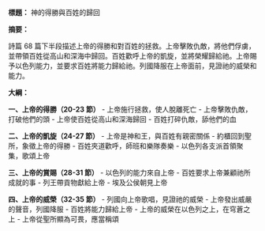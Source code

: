 **標題：** 神的得勝與百姓的歸回

**摘要：**

詩篇 68 篇下半段描述上帝的得勝和對百姓的拯救。上帝擊敗仇敵，將他們俘虜，並帶領百姓從高山和深海中歸回。百姓歡呼上帝的凱旋，並將榮耀歸給祂。上帝賜予以色列能力，並要求百姓將能力歸給祂。列國降服在上帝面前，見證祂的威榮和能力。

**大綱：**

**一、上帝的得勝（20-23 節）**
    - 上帝施行拯救，使人脫離死亡
    - 上帝擊敗仇敵，打破他們的頭
    - 上帝使百姓從高山和深海歸回
    - 百姓打碎仇敵，舔他們的血

**二、上帝的凱旋（24-27 節）**
    - 上帝是神和王，與百姓有親密關係
    - 約櫃回到聖所，象徵上帝的得勝
    - 百姓夾道歡呼，師班和樂隊奏樂
    - 以色列各支派首領聚集，歌頌上帝

**三、上帝的賞賜（28-31 節）**
    - 以色列的能力來自上帝
    - 百姓要求上帝兼顧祂所成就的事
    - 列王帶貢物獻給上帝
    - 埃及公侯朝見上帝

**四、上帝的威榮（32-35 節）**
    - 列國向上帝歌唱，見證祂的威榮
    - 上帝發出威嚴的聲音，列國降服
    - 百姓將能力歸給上帝
    - 上帝的威榮在以色列之上，在穹蒼之上
    - 上帝從聖所顯為可畏，應當稱頌